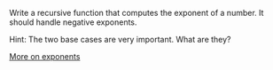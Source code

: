 Write a recursive function that computes the exponent of a number. It should handle negative exponents.

Hint: The two base cases are very important. What are they?

[More on exponents](https://www.mathsisfun.com/exponent.html)
